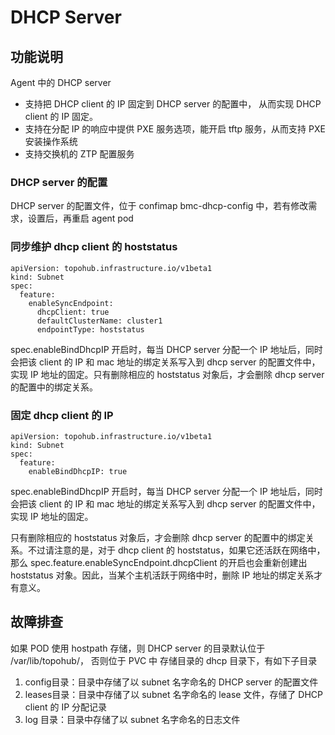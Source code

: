 # DHCP Server

## 功能说明

Agent 中的 DHCP server

* 支持把 DHCP client 的 IP 固定到 DHCP server 的配置中， 从而实现 DHCP client 的 IP 固定。
* 支持在分配 IP 的响应中提供 PXE 服务选项，能开启 tftp 服务，从而支持 PXE 安装操作系统
* 支持交换机的 ZTP 配置服务

### DHCP server 的配置

DHCP server 的配置文件，位于 confimap bmc-dhcp-config 中，若有修改需求，设置后，再重启 agent pod

### 同步维护 dhcp client 的 hoststatus 

```
apiVersion: topohub.infrastructure.io/v1beta1
kind: Subnet
spec:
  feature:
    enableSyncEndpoint:
      dhcpClient: true
      defaultClusterName: cluster1
      endpointType: hoststatus
```

spec.enableBindDhcpIP 开启时，每当 DHCP server 分配一个 IP 地址后，同时会把该 client 的 IP 和 mac 地址的绑定关系写入到 dhcp server 的配置文件中，实现 IP 地址的固定。只有删除相应的 hoststatus 对象后，才会删除 dhcp server 的配置中的绑定关系。


### 固定 dhcp client 的 IP 

```
apiVersion: topohub.infrastructure.io/v1beta1
kind: Subnet
spec:
  feature:
    enableBindDhcpIP: true
```

spec.enableBindDhcpIP 开启时，每当 DHCP server 分配一个 IP 地址后，同时会把该 client 的 IP 和 mac 地址的绑定关系写入到 dhcp server 的配置文件中，实现 IP 地址的固定。

只有删除相应的 hoststatus 对象后，才会删除 dhcp server 的配置中的绑定关系。不过请注意的是，对于 dhcp client 的 hoststatus，如果它还活跃在网络中，那么 spec.feature.enableSyncEndpoint.dhcpClient 的开启也会重新创建出 hoststatus 对象。因此，当某个主机活跃于网络中时，删除 IP 地址的绑定关系才有意义。

## 故障排查

如果 POD 使用 hostpath 存储，则 DHCP server 的目录默认位于 /var/lib/topohub/， 否则位于 PVC 中
存储目录的 dhcp 目录下，有如下子目录
1. config目录：目录中存储了以 subnet 名字命名的 DHCP server 的配置文件
2. leases目录：目录中存储了以 subnet 名字命名的 lease 文件，存储了 DHCP client 的 IP 分配记录
3. log 目录：目录中存储了以 subnet 名字命名的日志文件

